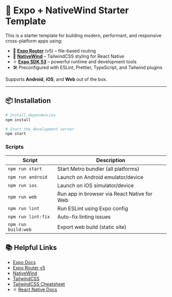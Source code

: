 # 🚀 Expo + NativeWind Starter Template

This is a starter template for building modern, performant, and responsive cross-platform apps using:

- 🧭 [**Expo Router**](https://expo.github.io/router/docs) (v5) – file-based routing
- 💨 [**NativeWind**](https://www.nativewind.dev) – TailwindCSS styling for React Native
- ⚛️ [**Expo SDK 53**](https://docs.expo.dev) – powerful runtime and development tools
- 🛠️ Preconfigured with ESLint, Prettier, TypeScript, and Tailwind plugins

Supports **Android**, **iOS**, and **Web** out of the box.

---

## 📦 Installation

```bash
# Install dependencies
npm install

# Start the development server
npm start
```

### Scripts

| Script              | Description                                 |
| ------------------- | ------------------------------------------- |
| `npm run start`     | Start Metro bundler (all platforms)         |
| `npm run android`   | Launch on Android emulator/device           |
| `npm run ios`       | Launch on iOS simulator/device              |
| `npm run web`       | Run app in browser via React Native for Web |
| `npm run lint`      | Run ESLint using Expo config                |
| `npm run lint:fix`  | Auto-fix linting issues                     |
| `npm run build:web` | Export web build (static site)              |

## 📚 Helpful Links

- [Expo Docs](https://docs.expo.dev)
- [Expo Router v5](https://expo.github.io/router/docs)
- [NativeWind ](https://www.nativewind.dev)
- [TailwindCSS ](https://tailwindcss.com/docs)
- [TailwindCSS Cheatsheet](https://www.creative-tim.com/twcomponents/cheatsheet/)
- ⚛️ [React Native Docs](https://reactnative.dev)
